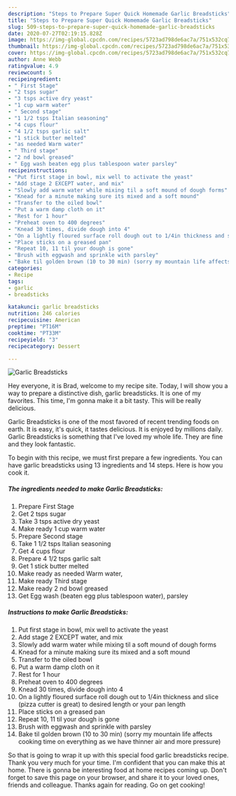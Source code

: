 ```yaml
---
description: "Steps to Prepare Super Quick Homemade Garlic Breadsticks"
title: "Steps to Prepare Super Quick Homemade Garlic Breadsticks"
slug: 509-steps-to-prepare-super-quick-homemade-garlic-breadsticks
date: 2020-07-27T02:19:15.828Z
image: https://img-global.cpcdn.com/recipes/5723ad798de6ac7a/751x532cq70/garlic-breadsticks-recipe-main-photo.jpg
thumbnail: https://img-global.cpcdn.com/recipes/5723ad798de6ac7a/751x532cq70/garlic-breadsticks-recipe-main-photo.jpg
cover: https://img-global.cpcdn.com/recipes/5723ad798de6ac7a/751x532cq70/garlic-breadsticks-recipe-main-photo.jpg
author: Anne Webb
ratingvalue: 4.9
reviewcount: 5
recipeingredient:
- " First Stage"
- "2 tsps sugar"
- "3 tsps active dry yeast"
- "1 cup warm water"
- " Second stage"
- "1 1/2 tsps Italian seasoning"
- "4 cups flour"
- "4 1/2 tsps garlic salt"
- "1 stick butter melted"
- "as needed Warm water"
- " Third stage"
- "2 nd bowl greased"
- " Egg wash beaten egg plus tablespoon water parsley"
recipeinstructions:
- "Put first stage in bowl, mix well to activate the yeast"
- "Add stage 2 EXCEPT water, and mix"
- "Slowly add warm water while mixing til a soft mound of dough forms"
- "Knead for a minute making sure its mixed and a soft mound"
- "Transfer to the oiled bowl"
- "Put a warm damp cloth on it"
- "Rest for 1 hour"
- "Preheat oven to 400 degrees"
- "Knead 30 times, divide dough into 4"
- "On a lightly floured surface roll dough out to 1/4in thickness and slice (pizza cutter is great) to desired length or your pan length"
- "Place sticks on a greased pan"
- "Repeat 10, 11 til your dough is gone"
- "Brush with eggwash and sprinkle with parsley"
- "Bake til golden brown (10 to 30 min) (sorry my mountain life affects cooking time on everything as we have thinner air and more pressure)"
categories:
- Recipe
tags:
- garlic
- breadsticks

katakunci: garlic breadsticks 
nutrition: 246 calories
recipecuisine: American
preptime: "PT16M"
cooktime: "PT33M"
recipeyield: "3"
recipecategory: Dessert

---
```



![Garlic Breadsticks](https://img-global.cpcdn.com/recipes/5723ad798de6ac7a/751x532cq70/garlic-breadsticks-recipe-main-photo.jpg)

Hey everyone, it is Brad, welcome to my recipe site. Today, I will show you a way to prepare a distinctive dish, garlic breadsticks. It is one of my favorites. This time, I'm gonna make it a bit tasty. This will be really delicious.

Garlic Breadsticks is one of the most favored of recent trending foods on earth. It is easy, it's quick, it tastes delicious. It is enjoyed by millions daily. Garlic Breadsticks is something that I've loved my whole life. They are fine and they look fantastic.




To begin with this recipe, we must first prepare a few ingredients. You can have garlic breadsticks using 13 ingredients and 14 steps. Here is how you cook it.

<!--inarticleads1-->

##### The ingredients needed to make Garlic Breadsticks:

1. Prepare  First Stage
1. Get 2 tsps sugar
1. Take 3 tsps active dry yeast
1. Make ready 1 cup warm water
1. Prepare  Second stage
1. Take 1 1/2 tsps Italian seasoning
1. Get 4 cups flour
1. Prepare 4 1/2 tsps garlic salt
1. Get 1 stick butter melted
1. Make ready as needed Warm water,
1. Make ready  Third stage
1. Make ready 2 nd bowl greased
1. Get  Egg wash (beaten egg plus tablespoon water), parsley




<!--inarticleads2-->

##### Instructions to make Garlic Breadsticks:

1. Put first stage in bowl, mix well to activate the yeast
1. Add stage 2 EXCEPT water, and mix
1. Slowly add warm water while mixing til a soft mound of dough forms
1. Knead for a minute making sure its mixed and a soft mound
1. Transfer to the oiled bowl
1. Put a warm damp cloth on it
1. Rest for 1 hour
1. Preheat oven to 400 degrees
1. Knead 30 times, divide dough into 4
1. On a lightly floured surface roll dough out to 1/4in thickness and slice (pizza cutter is great) to desired length or your pan length
1. Place sticks on a greased pan
1. Repeat 10, 11 til your dough is gone
1. Brush with eggwash and sprinkle with parsley
1. Bake til golden brown (10 to 30 min) (sorry my mountain life affects cooking time on everything as we have thinner air and more pressure)




So that is going to wrap it up with this special food garlic breadsticks recipe. Thank you very much for your time. I'm confident that you can make this at home. There is gonna be interesting food at home recipes coming up. Don't forget to save this page on your browser, and share it to your loved ones, friends and colleague. Thanks again for reading. Go on get cooking!
